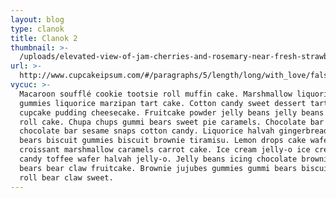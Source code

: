 ```yaml
---
layout: blog
type: clanok
title: Clanok 2
thumbnail: >-
  /uploads/elevated-view-of-jam-cherries-and-rosemary-near-fresh-strawberries-in-bowl_23-2147877241.jpg
url: >-
  http://www.cupcakeipsum.com/#/paragraphs/5/length/long/with_love/false/start_with_cupcake/false/seed/de62fe70428275f76f6910161104c9af3bd8b5c26b2171f6472d2b1204b02dfb
vycuc: >-
  Macaroon soufflé cookie tootsie roll muffin cake. Marshmallow liquorice
  gummies liquorice marzipan tart cake. Cotton candy sweet dessert tart icing
  cupcake pudding cheesecake. Fruitcake powder jelly beans jelly beans sweet
  roll cake. Chupa chups gummi bears sweet pie caramels. Chocolate bar cupcake
  chocolate bar sesame snaps cotton candy. Liquorice halvah gingerbread. Gummi
  bears biscuit gummies biscuit brownie tiramisu. Lemon drops cake wafer
  croissant marshmallow caramels carrot cake. Ice cream jelly-o ice cream powder
  candy toffee wafer halvah jelly-o. Jelly beans icing chocolate brownie gummi
  bears bear claw fruitcake. Brownie jujubes gummies gummi bears biscuit. Sweet
  roll bear claw sweet.
---
```


